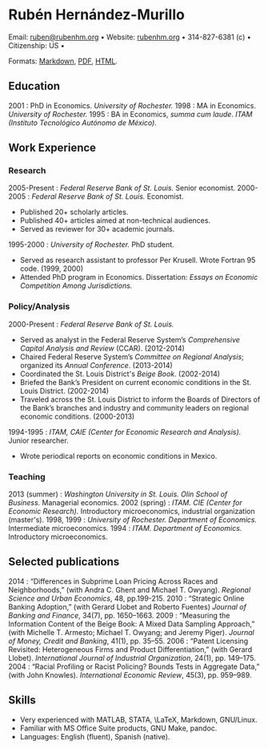 Rubén Hernández-Murillo
=======================

Email: <ruben@rubenhm.org> • Website: [rubenhm.org](http://www.rubenhm.org) • 314-827-6381 (c) • Citizenship: US • 


Formats: [Markdown](https://raw.github.com/rubenhm/rubenhm.github.io/source/assets/docs/Ruben_Hernandez-Murillo-Resume.md),
[PDF](https://www.rubenhm.org/assets/docs/Ruben_Hernandez-Murillo-Resume.pdf),
[HTML](http://www.rubenhm.org/resume/).

Education
---------

2001
:   PhD in Economics. _University of Rochester._
1998
:   MA in Economics. _University of Rochester._
1995
:   BA in Economics, _summa cum laude_. _ITAM (Instituto Tecnológico Autónomo de México)._ 

Work Experience
---------------

### Research ### 

2005-Present
:   _Federal Reserve Bank of St. Louis._  Senior economist.
2000-2005
:   _Federal Reserve Bank of St. Louis._  Economist.

+   Published 20+ scholarly articles.
+   Published 40+ articles aimed at non-technical audiences.
+   Served as reviewer for 30+ academic journals.

1995-2000
:   _University of Rochester._ PhD student.

+ Served as research assistant to professor Per Krusell. Wrote Fortran 95 code. (1999, 2000)
+ Attended PhD program in Economics. Dissertation: _Essays on Economic Competition Among Jurisdictions._

### Policy/Analysis ###

2000-Present
:   _Federal Reserve Bank of St. Louis._ 

+   Served as analyst in the Federal Reserve System’s _Comprehensive Capital Analysis and Review_ (CCAR). (2012-2014)
+   Chaired Federal Reserve System’s  _Committee on Regional Analysis_; organized its _Annual Conference_. (2013-2014)
+   Coordinated the St. Louis District's _Beige Book_. (2002-2014)
+   Briefed the Bank’s President on current economic conditions in the St. Louis District. (2002-2014)
+   Traveled across the St. Louis District to inform the Boards of Directors of the Bank’s branches and industry and community leaders on regional economic conditions. (2000-2013)

1994-1995
:   _ITAM, CAIE (Center for Economic Research and Analysis)._ Junior researcher.

+   Wrote periodical reports on economic conditions in Mexico. 

### Teaching ###

2013 (summer)
:   _Washington University in St. Louis. Olin School of Business._ Managerial economics.
2002 (spring)
:   _ITAM. CIE (Center for Economic Research)._ Introductory microeconomics, industrial organization (master's).
1998, 1999
:   _University of Rochester. Department of Economics._ Intermediate microeconomics.
1994
:   _ITAM. Department of Economics._ Introductory microeconomics. 


Selected publications
---------------------

2014
:   “Differences in Subprime Loan Pricing Across Races and Neighborhoods,” (with  Andra C. Ghent and Michael T. Owyang). _Regional Science and Urban Economics_, 48, pp.199-215.
2010
:   “Strategic Online Banking Adoption,” (with Gerard Llobet and Roberto Fuentes) _Journal of Banking and Finance_, 34(7), pp. 1650–1663. 
2009
:   “Measuring the Information Content of the Beige Book: A Mixed Data Sampling Approach,” (with Michelle T. Armesto;  Michael T. Owyang; and Jeremy Piger). _Journal of Money, Credit and Banking_, 41(1), pp. 35–55. 
2006
:   “Patent Licensing Revisited: Heterogeneous Firms and Product Differentiation,” (with Gerard Llobet). _International Journal of Industrial Organization_, 24(1), pp. 149–175.
2004
:   “Racial Profiling or Racist Policing? Bounds Tests in Aggregate Data,” (with John Knowles). _International Economic Review_, 45(3), pp. 959–989.

Skills
------

+   Very experienced with MATLAB, STATA, \LaTeX, Markdown, GNU/Linux. 
+   Familiar with MS Office Suite products, GNU Make, pandoc.
+   Languages: English (fluent), Spanish (native).


